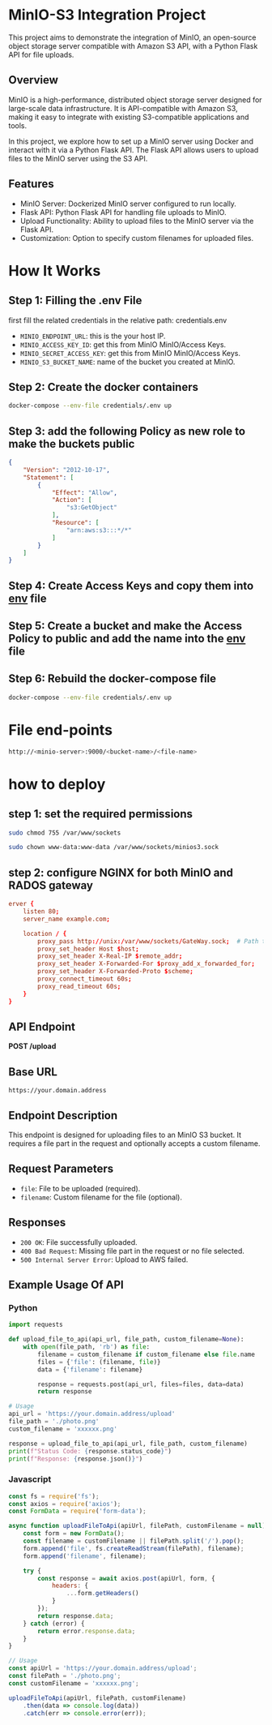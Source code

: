 # MinIO-S3 Integration Project
This project aims to demonstrate the integration of MinIO, an open-source object storage server compatible with Amazon S3 API, with a Python Flask API for file uploads.


## Overview

MinIO is a high-performance, distributed object storage server designed for large-scale data infrastructure. It is API-compatible with Amazon S3, making it easy to integrate with existing S3-compatible applications and tools.

In this project, we explore how to set up a MinIO server using Docker and interact with it via a Python Flask API. The Flask API allows users to upload files to the MinIO server using the S3 API.

## Features
- MinIO Server: Dockerized MinIO server configured to run locally.
- Flask API: Python Flask API for handling file uploads to MinIO.
- Upload Functionality: Ability to upload files to the MinIO server via the Flask API.
- Customization: Option to specify custom filenames for uploaded files.

# How It Works
## Step 1: Filling the .env File

first fill the related credentials in the relative path:
credentials\.env
- `MINIO_ENDPOINT_URL`: this is the your host IP.
- `MINIO_ACCESS_KEY_ID`: get this from MinIO MinIO/Access Keys.
- `MINIO_SECRET_ACCESS_KEY`: get this from MinIO MinIO/Access Keys.
- `MINIO_S3_BUCKET_NAME`: name of the bucket you created at MinIO.



## Step 2: Create the docker containers

```sh
docker-compose --env-file credentials/.env up

```
## Step 3: add the following Policy as new role to make the buckets public  
```JSON
{
    "Version": "2012-10-17",
    "Statement": [
        {
            "Effect": "Allow",
            "Action": [
                "s3:GetObject"
            ],
            "Resource": [
                "arn:aws:s3:::*/*"
            ]
        }
    ]
}
```

## Step 4: Create Access Keys and copy them into [env](./credentials/.env) file


## Step 5: Create a bucket and make the Access Policy to public and add the name into the [env](./credentials/.env) file


## Step 6: Rebuild the docker-compose file 
```sh
docker-compose --env-file credentials/.env up

```
# File end-points
```sh
http://<minio-server>:9000/<bucket-name>/<file-name>
```
# how to deploy

## step 1: set the required permissions
```sh
sudo chmod 755 /var/www/sockets
```
```sh
sudo chown www-data:www-data /var/www/sockets/minios3.sock
```

## step 2: configure NGINX for both MinIO and RADOS gateway

```conf
erver {
    listen 80;
    server_name example.com;

    location / {
        proxy_pass http://unix:/var/www/sockets/GateWay.sock;  # Path to the Gunicorn Unix socket
        proxy_set_header Host $host;
        proxy_set_header X-Real-IP $remote_addr;
        proxy_set_header X-Forwarded-For $proxy_add_x_forwarded_for;
        proxy_set_header X-Forwarded-Proto $scheme;
        proxy_connect_timeout 60s;
        proxy_read_timeout 60s;
    }
}

```

## API Endpoint

**POST /upload**

## Base URL

```
https://your.domain.address
```


## Endpoint Description

This endpoint is designed for uploading files to an MinIO S3 bucket. It requires a file part in the request and optionally accepts a custom filename.

## Request Parameters

- `file`: File to be uploaded (required).
- `filename`: Custom filename for the file (optional).

## Responses

- `200 OK`: File successfully uploaded.
- `400 Bad Request`: Missing file part in the request or no file selected.
- `500 Internal Server Error`: Upload to AWS failed.

## Example Usage Of API 

### Python

```python
import requests

def upload_file_to_api(api_url, file_path, custom_filename=None):
    with open(file_path, 'rb') as file:
        filename = custom_filename if custom_filename else file.name
        files = {'file': (filename, file)}
        data = {'filename': filename}

        response = requests.post(api_url, files=files, data=data)
        return response

# Usage
api_url = 'https://your.domain.address/upload'
file_path = './photo.png'
custom_filename = 'xxxxxx.png'

response = upload_file_to_api(api_url, file_path, custom_filename)
print(f"Status Code: {response.status_code}")
print(f"Response: {response.json()}")
```

### Javascript
```javascript
const fs = require('fs');
const axios = require('axios');
const FormData = require('form-data');

async function uploadFileToApi(apiUrl, filePath, customFilename = null) {
    const form = new FormData();
    const filename = customFilename || filePath.split('/').pop();
    form.append('file', fs.createReadStream(filePath), filename);
    form.append('filename', filename);

    try {
        const response = await axios.post(apiUrl, form, {
            headers: {
                ...form.getHeaders()
            }
        });
        return response.data;
    } catch (error) {
        return error.response.data;
    }
}

// Usage
const apiUrl = 'https://your.domain.address/upload';
const filePath = './photo.png';
const customFilename = 'xxxxxx.png';

uploadFileToApi(apiUrl, filePath, customFilename)
    .then(data => console.log(data))
    .catch(err => console.error(err));

```